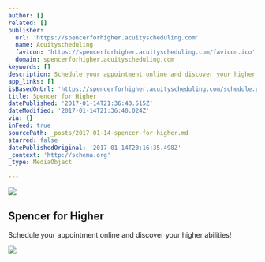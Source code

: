 ```yaml
---
author: []
related: []
publisher:
  url: 'https://spencerforhigher.acuityscheduling.com'
  name: Acuityscheduling
  favicon: 'https://spencerforhigher.acuityscheduling.com/favicon.ico'
  domain: spencerforhigher.acuityscheduling.com
keywords: []
description: Schedule your appointment online and discover your higher abilities!
app_links: []
isBasedOnUrl: 'https://spencerforhigher.acuityscheduling.com/schedule.php'
title: Spencer for Higher
datePublished: '2017-01-14T21:36:40.515Z'
dateModified: '2017-01-14T21:36:40.024Z'
via: {}
inFeed: true
sourcePath: _posts/2017-01-14-spencer-for-higher.md
starred: false
datePublishedOriginal: '2017-01-14T20:16:35.498Z'
_context: 'http://schema.org'
_type: MediaObject

---
```

<article style=""><img src="https://s3-us-west-2.amazonaws.com/the-grid-img/p/896e425b9e532e9192684b42e31920fe306ff49e.png" /><h1>Spencer for Higher</h1><p>Schedule your appointment online and discover your higher abilities!</p></article>

![](https://the-grid-user-content.s3-us-west-2.amazonaws.com/39483787-9454-415f-95fc-ff7db70e6245.jpg)